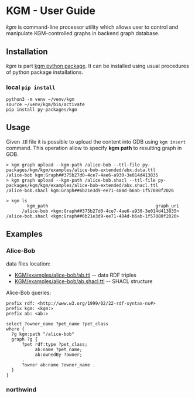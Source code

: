# KGM - User Guide

*kgm* is command-line processor utility which allows user to control and manipulate KGM-controlled graphs in backend graph database.

## Installation

*kgm* is part [kgm python package](https://github.com/GeiselSoftware/KGM/tree/main/py-packages/kgm). It can be installed using usual procedures of python package installations.

### local `pip install`

```
python3 -m venv ~/venv/kgm
source ~/venv/kgm/bin/activate
pip install py-packages/kgm
```

## Usage

Given .ttl file it is possible to upload the content into GDB using `kgm insert` command. This operation allow to specify **kgm path** to resulting graph in GDB.

```
> kgm graph upload --kgm-path /alice-bob --ttl-file py-packages/kgm/kgm/examples/alice-bob-extended/abx.data.ttl 
/alice-bob kgm:Graph##375b27d0-4ce7-4ae6-a930-3e014d413835
> kgm graph upload --kgm-path /alice-bob.shacl --ttl-file py-packages/kgm/kgm/examples/alice-bob-extended/abx.shacl.ttl 
/alice-bob.shacl kgm:Graph##6b21e3d9-ee71-484d-b6ab-1f57080f2026

> kgm ls
        kgm_path                                         graph_uri
      /alice-bob <kgm:Graph##375b27d0-4ce7-4ae6-a930-3e014d413835>
/alice-bob.shacl <kgm:Graph##6b21e3d9-ee71-484d-b6ab-1f57080f2026>

```

## Examples

### Alice-Bob

data files location:

 - [KGM/examples/alice-bob/ab.ttl](https://github.com/GeiselSoftware/KGM/blob/main/examples/alice-bob/ab.ttl) -- data RDF triples
 - [KGM/examples/alice-bob/ab.shacl.ttl](https://github.com/GeiselSoftware/KGM/blob/main/examples/alice-bob/ab.shacl.ttl) -- SHACL structure

Alice-Bob queries:

```
prefix rdf: <http://www.w3.org/1999/02/22-rdf-syntax-ns#>
prefix kgm: <kgm:>
prefix ab: <ab:>

select ?owner_name ?pet_name ?pet_class
where {
  ?g kgm:path "/alice-bob"
  graph ?g {
      ?pet rdf:type ?pet_class;
           ab:name ?pet_name;
           ab:ownedBy ?owner;
      .
      ?owner ab:name ?owner_name .
  }
}
```

### northwind


